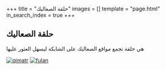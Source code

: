 +++
title = "حلقة الصعاليك"
images = []
template = "page.html"
in_search_index = true
+++
<article>
    <h1 class="title">حلقة الصعاليك</h1>
<p>هي حلقة تجمع مواقع الصعاليك على الشابكة  ليسهل العثور عليها </p>
</article>
<div class="webring">
<a href="https://qimatr.github.io/"><img alt="qimatr" src="https://fulanumoto.github.io/webrings/banner_img/qimatr.png"></a>
<a href="https://fulanumoto.github.io/"><img alt="fulan" src=""></a>
</div>